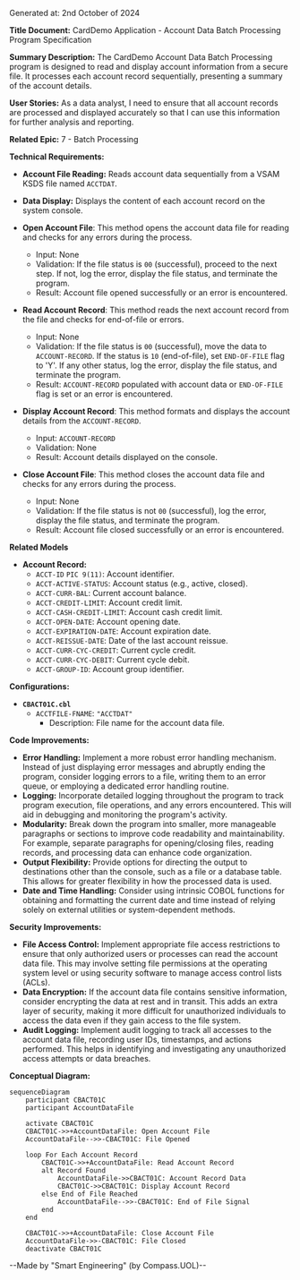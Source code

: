 Generated at: 2nd October of 2024

**Title Document:** CardDemo Application - Account Data Batch Processing Program Specification

**Summary Description:**
The CardDemo Account Data Batch Processing program is designed to read and display account information from a secure file. It processes each account record sequentially, presenting a summary of the account details.

**User Stories:**
As a data analyst, I need to ensure that all account records are processed and displayed accurately so that I can use this information for further analysis and reporting.

**Related Epic:**
7 - Batch Processing

**Technical Requirements:**
- **Account File Reading:** Reads account data sequentially from a VSAM KSDS file named `ACCTDAT`.
- **Data Display:** Displays the content of each account record on the system console.

- **Open Account File**: This method opens the account data file for reading and checks for any errors during the process.
  - Input: None
  - Validation: If the file status is `00` (successful), proceed to the next step. If not, log the error, display the file status, and terminate the program.
  - Result: Account file opened successfully or an error is encountered.

- **Read Account Record**: This method reads the next account record from the file and checks for end-of-file or errors.
  - Input: None
  - Validation: If the file status is `00` (successful), move the data to `ACCOUNT-RECORD`. If the status is `10` (end-of-file), set `END-OF-FILE` flag to 'Y'. If any other status, log the error, display the file status, and terminate the program.
  - Result: `ACCOUNT-RECORD` populated with account data or `END-OF-FILE` flag is set or an error is encountered.

- **Display Account Record**: This method formats and displays the account details from the `ACCOUNT-RECORD`.
  - Input: `ACCOUNT-RECORD`
  - Validation: None
  - Result: Account details displayed on the console.

- **Close Account File**: This method closes the account data file and checks for any errors during the process.
  - Input: None
  - Validation: If the file status is not `00` (successful), log the error, display the file status, and terminate the program.
  - Result: Account file closed successfully or an error is encountered.


**Related Models**
- **Account Record:**
  - `ACCT-ID` `PIC 9(11)`: Account identifier.
  - `ACCT-ACTIVE-STATUS`: Account status (e.g., active, closed).
  - `ACCT-CURR-BAL`: Current account balance.
  - `ACCT-CREDIT-LIMIT`: Account credit limit.
  - `ACCT-CASH-CREDIT-LIMIT`: Account cash credit limit.
  - `ACCT-OPEN-DATE`: Account opening date.
  - `ACCT-EXPIRATION-DATE`: Account expiration date.
  - `ACCT-REISSUE-DATE`: Date of the last account reissue.
  - `ACCT-CURR-CYC-CREDIT`: Current cycle credit.
  - `ACCT-CURR-CYC-DEBIT`: Current cycle debit.
  - `ACCT-GROUP-ID`: Account group identifier.

**Configurations:**
- **`CBACT01C.cbl`**
  - `ACCTFILE-FNAME`: `"ACCTDAT"`
	- Description: File name for the account data file.

**Code Improvements:**
- **Error Handling:** Implement a more robust error handling mechanism. Instead of just displaying error messages and abruptly ending the program, consider logging errors to a file, writing them to an error queue, or employing a dedicated error handling routine.
- **Logging:** Incorporate detailed logging throughout the program to track program execution, file operations, and any errors encountered. This will aid in debugging and monitoring the program's activity.
- **Modularity:** Break down the program into smaller, more manageable paragraphs or sections to improve code readability and maintainability. For example, separate paragraphs for opening/closing files, reading records, and processing data can enhance code organization.
- **Output Flexibility:** Provide options for directing the output to destinations other than the console, such as a file or a database table. This allows for greater flexibility in how the processed data is used.
- **Date and Time Handling:** Consider using intrinsic COBOL functions for obtaining and formatting the current date and time instead of relying solely on external utilities or system-dependent methods.

**Security Improvements:**
- **File Access Control:** Implement appropriate file access restrictions to ensure that only authorized users or processes can read the account data file. This may involve setting file permissions at the operating system level or using security software to manage access control lists (ACLs).
- **Data Encryption:**  If the account data file contains sensitive information, consider encrypting the data at rest and in transit. This adds an extra layer of security, making it more difficult for unauthorized individuals to access the data even if they gain access to the file system.
- **Audit Logging:**  Implement audit logging to track all accesses to the account data file, recording user IDs, timestamps, and actions performed. This helps in identifying and investigating any unauthorized access attempts or data breaches.

**Conceptual Diagram:**

```mermaid
sequenceDiagram
    participant CBACT01C
    participant AccountDataFile

    activate CBACT01C
    CBACT01C->>+AccountDataFile: Open Account File
    AccountDataFile-->>-CBACT01C: File Opened

    loop For Each Account Record
        CBACT01C->>+AccountDataFile: Read Account Record
        alt Record Found
            AccountDataFile->>CBACT01C: Account Record Data
            CBACT01C->>CBACT01C: Display Account Record
        else End of File Reached
            AccountDataFile-->>-CBACT01C: End of File Signal
        end
    end
    
    CBACT01C->>+AccountDataFile: Close Account File
    AccountDataFile->>-CBACT01C: File Closed
    deactivate CBACT01C
```

--Made by "Smart Engineering" (by Compass.UOL)--